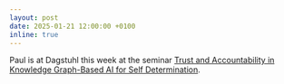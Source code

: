 ```yaml
---
layout: post
date: 2025-01-21 12:00:00 +0100
inline: true
---
```


Paul is at Dagstuhl this week at the seminar [Trust and Accountability in Knowledge Graph-Based AI for Self Determination](https://www.dagstuhl.de/25051).